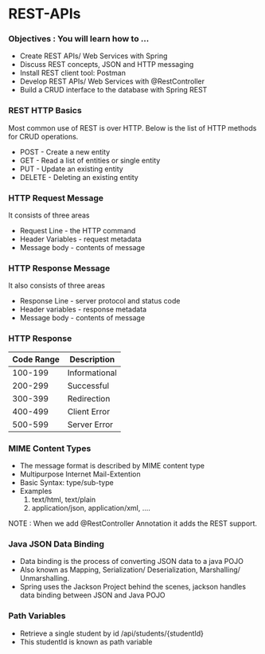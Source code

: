 # REST-APIs

### Objectives : You will learn how to ...

- Create REST APIs/ Web Services with Spring
- Discuss REST concepts, JSON and HTTP messaging
- Install REST client tool: Postman
- Develop REST APIs/ Web Services with @RestController
- Build a CRUD interface to the database with Spring REST

### REST HTTP Basics

Most common use of REST is over HTTP. Below is the list of HTTP methods for CRUD operations.
- POST - Create a new entity
- GET - Read a list of entities or single entity
- PUT - Update an existing entity
- DELETE - Deleting an existing entity

### HTTP Request Message

It consists of three areas
- Request Line - the HTTP command
- Header Variables - request metadata
- Message body - contents of message

### HTTP Response Message

It also consists of three areas
- Response Line - server protocol and status code
- Header variables - response metadata
- Message body - contents of message

### HTTP Response
| Code Range | Description   |
|------------|---------------|
| 100-199    | Informational |
| 200-299    | Successful    |
| 300-399    | Redirection   |
| 400-499    | Client Error  |
| 500-599    | Server Error  |

### MIME Content Types

- The message format is described by MIME content type
- Multipurpose Internet Mail-Extention
- Basic Syntax: type/sub-type
- Examples
    1. text/html, text/plain
    2. application/json, application/xml, ....

NOTE : When we add @RestController Annotation it adds the REST support.

### Java JSON Data Binding

- Data binding is the process of converting JSON data to a java POJO
- Also known as Mapping, Serialization/ Deserialization, Marshalling/ Unmarshalling.
- Spring uses the Jackson Project behind the scenes, jackson handles data binding between JSON and Java POJO

### Path Variables

- Retrieve a single student by id /api/students/{studentId}
- This studentId is known as path variable

